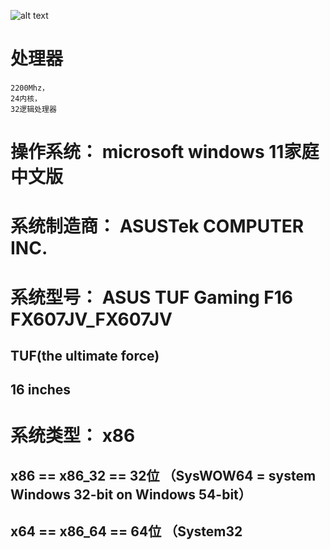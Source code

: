 ![alt text](image.png)
# 处理器 
```13th Gen Intel(R) Core(TM) i9-13980HX, 
2200Mhz， 
24内核，
32逻辑处理器
```

# 操作系统： microsoft windows 11家庭中文版

# 系统制造商： ASUSTek COMPUTER INC.

# 系统型号： ASUS TUF Gaming F16 FX607JV_FX607JV
## TUF(the ultimate force) 
## 16 inches

# 系统类型： x86
## x86 == x86_32 == 32位 （SysWOW64 = system Windows 32-bit on Windows 54-bit）
## x64 == x86_64 == 64位 （System32

